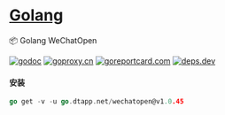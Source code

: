 <h1>
<a href="https://www.dtapp.net/">Golang</a>
</h1>

📦 Golang WeChatOpen

[comment]: <> (go)
[![godoc](https://pkg.go.dev/badge/go.dtapp.net/wechatopen?status.svg)](https://pkg.go.dev/go.dtapp.net/wechatopen)
[![goproxy.cn](https://goproxy.cn/stats/go.dtapp.net/wechatopen/badges/download-count.svg)](https://goproxy.cn/stats/go.dtapp.net/wechatopen)
[![goreportcard.com](https://goreportcard.com/badge/go.dtapp.net/wechatopen)](https://goreportcard.com/report/go.dtapp.net/wechatopen)
[![deps.dev](https://img.shields.io/badge/deps-go-red.svg)](https://deps.dev/go/go.dtapp.net%2Fwechatopen)

#### 安装

```go
go get -v -u go.dtapp.net/wechatopen@v1.0.45
```